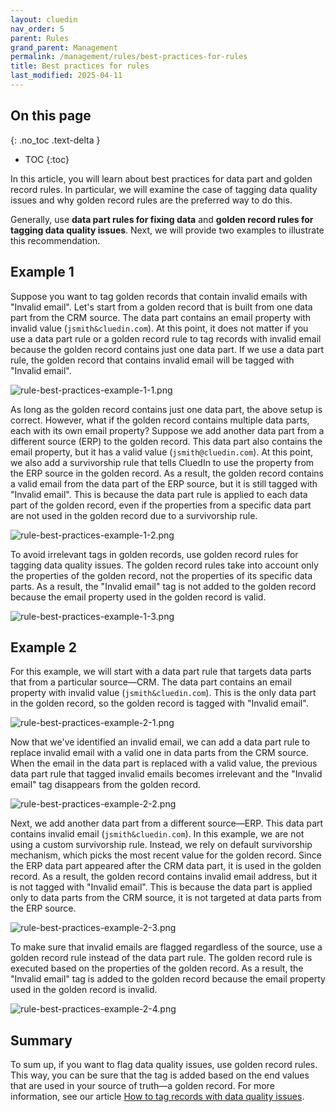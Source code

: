 ```yaml
---
layout: cluedin
nav_order: 5
parent: Rules
grand_parent: Management
permalink: /management/rules/best-practices-for-rules
title: Best practices for rules
last_modified: 2025-04-11
---
```

## On this page
{: .no_toc .text-delta }
- TOC
{:toc}

In this article, you will learn about best practices for data part and golden record rules. In particular, we will examine the case of tagging data quality issues and why golden record rules are the preferred way to do this.

Generally, use **data part rules for fixing data** and **golden record rules for tagging data quality issues**. Next, we will provide two examples to illustrate this recommendation.

## Example 1

Suppose you want to tag golden records that contain invalid emails with "Invalid email". Let's start from a golden record that is built from one data part from the CRM source. The data part contains an email property with invalid value (`jsmith&cluedin.com`). At this point, it does not matter if you use a data part rule or a golden record rule to tag records with invalid email because the golden record contains just one data part. If we use a data part rule, the golden record that contains invalid email will be tagged with "Invalid email".

![rule-best-practices-example-1-1.png](../../assets/images/management/rules/rule-best-practices-example-1-1.png)

As long as the golden record contains just one data part, the above setup is correct. However, what if the golden record contains multiple data parts, each with its own email property? Suppose we add another data part from a different source (ERP) to the golden record. This data part also contains the email property, but it has a valid value (`jsmith@cluedin.com`). At this point, we also add a survivorship rule that tells CluedIn to use the property from the ERP source in the golden record. As a result, the golden record contains a valid email from the data part of the ERP source, but it is still tagged with "Invalid email". This is because the data part rule is applied to each data part of the golden record, even if the properties from a specific data part are not used in the golden record due to a survivorship rule.

![rule-best-practices-example-1-2.png](../../assets/images/management/rules/rule-best-practices-example-1-2.png)

To avoid irrelevant tags in golden records, use golden record rules for tagging data quality issues. The golden record rules take into account only the properties of the golden record, not the properties of its specific data parts. As a result, the "Invalid email" tag is not added to the golden record because the email property used in the golden record is valid. 

![rule-best-practices-example-1-3.png](../../assets/images/management/rules/rule-best-practices-example-1-3.png)

## Example 2

For this example, we will start with a data part rule that targets data parts that from a particular source—CRM. The data part contains an email property with invalid value (`jsmith&cluedin.com`). This is the only data part in the golden record, so the golden record is tagged with "Invalid email".

![rule-best-practices-example-2-1.png](../../assets/images/management/rules/rule-best-practices-example-2-1.png)

Now that we've identified an invalid email, we can add a data part rule to replace invalid email with a valid one in data parts from the CRM source. When the email in the data part is replaced with a valid value, the previous data part rule that tagged invalid emails becomes irrelevant and the "Invalid email" tag disappears from the golden record.

![rule-best-practices-example-2-2.png](../../assets/images/management/rules/rule-best-practices-example-2-2.png)

Next, we add another data part from a different source—ERP. This data part contains invalid email (`jsmith&cluedin.com`). In this example, we are not using a custom survivorship rule. Instead, we rely on default survivorship mechanism, which picks the most recent value for the golden record.  Since the ERP data part appeared after the CRM data part, it is used in the golden record. As a result, the golden record contains invalid email address, but it is not tagged with "Invalid email". This is because the data part is applied only to data parts from the CRM source, it is not targeted at data parts from the ERP source.

![rule-best-practices-example-2-3.png](../../assets/images/management/rules/rule-best-practices-example-2-3.png)

To make sure that invalid emails are flagged regardless of the source, use a golden record rule instead of the data part rule. The golden record rule is executed based on the properties of the golden record. As a result, the "Invalid email" tag is added to the golden record because the email property used in the golden record is invalid.

![rule-best-practices-example-2-4.png](../../assets/images/management/rules/rule-best-practices-example-2-4.png)

## Summary

To sum up, if you want to flag data quality issues, use golden record rules. This way, you can be sure that the tag is added based on the end values that are used in your source of truth—a golden record. For more information, see our article [How to tag records with data quality issues](/kb/how-to-tag-records-with-data-quality-issues).
